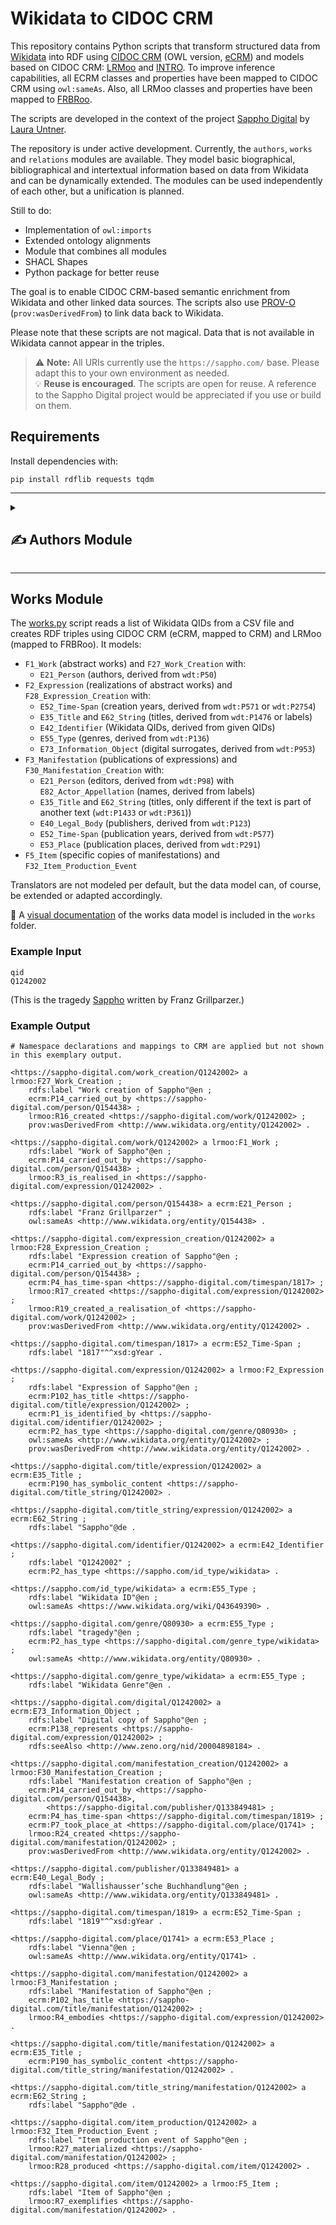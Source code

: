 # Wikidata to CIDOC CRM

This repository contains Python scripts that transform structured data from [Wikidata](https://www.wikidata.org/) into RDF using [CIDOC CRM](https://cidoc-crm.org/) (OWL version, [eCRM](https://erlangen-crm.org/docs/ecrm/current/)) and models based on CIDOC CRM: [LRMoo](https://repository.ifla.org/handle/20.500.14598/3677) and [INTRO](https://github.com/BOberreither/INTRO). To improve inference capabilities, all ECRM classes and properties have been mapped to CIDOC CRM using `owl:sameAs`. Also, all LRMoo classes and properties have been mapped to [FRBRoo](https://www.iflastandards.info/fr/frbr/frbroo).

The scripts are developed in the context of the project [Sappho Digital](https://sappho-digital.com/) by [Laura Untner](https://orcid.org/0000-0002-9649-0870).

The repository is under active development. Currently, the `authors`, `works` and `relations` modules are available. They model basic biographical, bibliographical and intertextual information based on data from Wikidata and can be dynamically extended. The modules can be used independently of each other, but a unification is planned.

Still to do:
- Implementation of `owl:imports`
- Extended ontology alignments
- Module that combines all modules
- SHACL Shapes
- Python package for better reuse

The goal is to enable CIDOC CRM-based semantic enrichment from Wikidata and other linked data sources. The scripts also use [PROV-O](https://www.w3.org/TR/prov-o/) (`prov:wasDerivedFrom`) to link data back to Wikidata.

Please note that these scripts are not magical. Data that is not available in Wikidata cannot appear in the triples.

> ⚠️ **Note:** All URIs currently use the `https://sappho.com/` base. Please adapt this to your own environment as needed.  
> 💡 **Reuse is encouraged**. The scripts are open for reuse. A reference to the Sappho Digital project would be appreciated if you use or build on them.

## Requirements

Install dependencies with:

```
pip install rdflib requests tqdm
```

---

<details>

<summary><h2>✍️ Authors Module</h2></summary>
  
The [authors.py](https://github.com/laurauntner/wikidata-to-cidoc-crm/blob/main/authors/authors.py) script reads a list of Wikidata QIDs from a CSV file and creates RDF triples using CIDOC CRM (eCRM, mapped to CRM). It models:

- `E21_Person` with:
  - `E82_Actor_Appellation` (names, derived from labels)
  - `E42_Identifier` (Wikidata QIDs, derived from given QIDs)
  - `E67_Birth` and `E69_Death` events, linked to:
    - `E53_Place` (birth places, derived from `wdt:P19`, and death places, derived from `wdt:P20`)
    - `E52_Time-Span` (birth dates, derived from `wdt:P569`, and death dates, derived from `wdt:P570`)
  - `E55_Type` (genders, derived from `wdt:P21`)
  - `E36_Visual_Item` (visual representations) and `E38_Image` (image reference with Wikimedia `seeAlso`, derived from `wdt:P18`)

📎 A [visual documentation](https://github.com/laurauntner/wikidata-to-cidoc-crm/blob/main/authors/authors.png) of the authors data model is included in the `authors` folder.
    
<h3>Example Input</h3>
```
  qid
  Q469571
```
This is [Anna Louisa Karsch](https://www.wikidata.org/wiki/Q469571).

<h3>Example Output</h3>

Namespace declarations and mappings to CRM are applied but not shown in this exemplary output.

```turtle
<https://sappho.com/person/Q469571> a ecrm:E21_Person ;
    rdfs:label "Anna Louisa Karsch"@en ;
    ecrm:P131_is_identified_by <https://sappho.com/appellation/Q469571> ;
    ecrm:P1_is_identified_by <https://sappho.com/identifier/Q469571> ;
    ecrm:P98i_was_born <https://sappho.com/birth/Q469571> ;
    ecrm:P100i_died_in <https://sappho.com/death/Q469571> ;
    ecrm:P2_has_type <https://sappho.com/gender/Q6581072> ;
    owl:sameAs <http://www.wikidata.org/entity/Q469571> .

<https://sappho.com/appellation/Q469571> a ecrm:E82_Actor_Appellation ;
    rdfs:label "Anna Louisa Karsch"@en ;
    prov:wasDerivedFrom <http://www.wikidata.org/entity/Q469571> .

<https://sappho.com/identifier/Q469571> a ecrm:E42_Identifier ;
    rdfs:label "Q469571" ;
    ecrm:P2_has_type <https://sappho.com/id_type/wikidata> .

<https://sappho.com/id_type/wikidata> a ecrm:E55_Type ;
    rdfs:label "Wikidata ID"@en .

<https://sappho.com/birth/Q469571> a ecrm:E67_Birth ;
    rdfs:label "Birth of Anna Louisa Karsch"@en ;
    ecrm:P4_has_time-span <https://sappho.com/timespan/17221201> ;
    ecrm:P7_took_place_at <https://sappho.com/place/Q659063> ;
    prov:wasDerivedFrom <http://www.wikidata.org/entity/Q469571> .

<https://sappho.com/death/Q469571> a ecrm:E69_Death ;
    rdfs:label "Death of Anna Louisa Karsch"@en ;
    ecrm:P4_has_time-span <https://sappho.com/timespan/17911012> ;
    ecrm:P7_took_place_at <https://sappho.com/place/Q64> ;
    prov:wasDerivedFrom <http://www.wikidata.org/entity/Q469571> .

<https://sappho.com/place/Q64> a ecrm:E53_Place ;
    rdfs:label "Berlin"@en ;
    owl:sameAs <http://www.wikidata.org/entity/Q64> .

<https://sappho.com/place/Q659063> a ecrm:E53_Place ;
    rdfs:label "Skąpe"@en ;
    owl:sameAs <http://www.wikidata.org/entity/Q659063> .

<https://sappho.com/timespan/17221201> a ecrm:E52_Time-Span ;
    rdfs:label "1722-12-01"^^xsd:date .

<https://sappho.com/timespan/17911012> a ecrm:E52_Time-Span ;
    rdfs:label "1791-10-12"^^xsd:date .

<https://sappho.com/gender/Q6581072> a ecrm:E55_Type ;
    rdfs:label "female"@en ;
    ecrm:P2_has_type <https://sappho.com/gender_type/wikidata> ;
    owl:sameAs <http://www.wikidata.org/entity/Q6581072> .

<https://sappho.com/gender_type/wikidata> a ecrm:E55_Type ;
    rdfs:label "Wikidata Gender"@en .

<https://sappho.com/image/Q469571> a ecrm:E38_Image ;
    ecrm:P65_shows_visual_item <https://sappho.com/visual_item/Q469571> ;
    rdfs:seeAlso <http://commons.wikimedia.org/wiki/Special:FilePath/Karschin%20bild.JPG> ;
    prov:wasDerivedFrom <http://www.wikidata.org/entity/Q469571> .

<https://sappho.com/visual_item/Q469571> a ecrm:E36_Visual_Item ;
    rdfs:label "Visual representation of Anna Louisa Karsch"@en ;
    ecrm:P138_represents <https://sappho.com/person/Q469571> .
```
</details>

---

## Works Module

The [works.py](https://github.com/laurauntner/wikidata-to-cidoc-crm/blob/main/works/works.py) script reads a list of Wikidata QIDs from a CSV file and creates RDF triples using CIDOC CRM (eCRM, mapped to CRM) and LRMoo (mapped to FRBRoo). It models:

- `F1_Work` (abstract works) and `F27_Work_Creation` with:
  - `E21_Person` (authors, derived from `wdt:P50`)
- `F2_Expression` (realizations of abstract works) and `F28_Expression_Creation` with:
  - `E52_Time-Span` (creation years, derived from `wdt:P571` or `wdt:P2754`)
  - `E35_Title` and `E62_String` (titles, derived from `wdt:P1476` or labels)
  - `E42_Identifier` (Wikidata QIDs, derived from given QIDs)
  - `E55_Type` (genres, derived from `wdt:P136`)
  - `E73_Information_Object` (digital surrogates, derived from `wdt:P953`)
- `F3_Manifestation` (publications of expressions) and `F30_Manifestation_Creation` with:
  - `E21_Person` (editors, derived from `wdt:P98`) with `E82_Actor_Appellation` (names, derived from labels)
  - `E35_Title` and `E62_String` (titles, only different if the text is part of another text (`wdt:P1433` or `wdt:P361`))
  - `E40_Legal_Body` (publishers, derived from `wdt:P123`)
  - `E52_Time-Span` (publication years, derived from `wdt:P577`)
  - `E53_Place` (publication places, derived from `wdt:P291`)
- `F5_Item` (specific copies of manifestations) and `F32_Item_Production_Event`

Translators are not modeled per default, but the data model can, of course, be extended or adapted accordingly.

📎 A [visual documentation](https://github.com/laurauntner/wikidata-to-cidoc-crm/blob/main/works/works.png) of the works data model is included in the `works` folder.

### Example Input

```
qid
Q1242002
```
(This is the tragedy [Sappho](https://www.wikidata.org/wiki/Q469571) written by Franz Grillparzer.)

### Example Output

```
# Namespace declarations and mappings to CRM are applied but not shown in this exemplary output.

<https://sappho-digital.com/work_creation/Q1242002> a lrmoo:F27_Work_Creation ;
    rdfs:label "Work creation of Sappho"@en ;
    ecrm:P14_carried_out_by <https://sappho-digital.com/person/Q154438> ;
    lrmoo:R16_created <https://sappho-digital.com/work/Q1242002> ;
    prov:wasDerivedFrom <http://www.wikidata.org/entity/Q1242002> .

<https://sappho-digital.com/work/Q1242002> a lrmoo:F1_Work ;
    rdfs:label "Work of Sappho"@en ;
    ecrm:P14_carried_out_by <https://sappho-digital.com/person/Q154438> ;
    lrmoo:R3_is_realised_in <https://sappho-digital.com/expression/Q1242002> .

<https://sappho-digital.com/person/Q154438> a ecrm:E21_Person ;
    rdfs:label "Franz Grillparzer" ;
    owl:sameAs <http://www.wikidata.org/entity/Q154438> .

<https://sappho-digital.com/expression_creation/Q1242002> a lrmoo:F28_Expression_Creation ;
    rdfs:label "Expression creation of Sappho"@en ;
    ecrm:P14_carried_out_by <https://sappho-digital.com/person/Q154438> ;
    ecrm:P4_has_time-span <https://sappho-digital.com/timespan/1817> ;
    lrmoo:R17_created <https://sappho-digital.com/expression/Q1242002> ;
    lrmoo:R19_created_a_realisation_of <https://sappho-digital.com/work/Q1242002> ;
    prov:wasDerivedFrom <http://www.wikidata.org/entity/Q1242002> .

<https://sappho-digital.com/timespan/1817> a ecrm:E52_Time-Span ;
    rdfs:label "1817"^^xsd:gYear .

<https://sappho-digital.com/expression/Q1242002> a lrmoo:F2_Expression ;
    rdfs:label "Expression of Sappho"@en ;
    ecrm:P102_has_title <https://sappho-digital.com/title/expression/Q1242002> ;
    ecrm:P1_is_identified_by <https://sappho-digital.com/identifier/Q1242002> ;
    ecrm:P2_has_type <https://sappho-digital.com/genre/Q80930> ;
    owl:sameAs <http://www.wikidata.org/entity/Q1242002> ;
    prov:wasDerivedFrom <http://www.wikidata.org/entity/Q1242002> .

<https://sappho-digital.com/title/expression/Q1242002> a ecrm:E35_Title ;
    ecrm:P190_has_symbolic_content <https://sappho-digital.com/title_string/Q1242002> .

<https://sappho-digital.com/title_string/expression/Q1242002> a ecrm:E62_String ;
    rdfs:label "Sappho"@de .

<https://sappho-digital.com/identifier/Q1242002> a ecrm:E42_Identifier ;
    rdfs:label "Q1242002" ;
    ecrm:P2_has_type <https://sappho.com/id_type/wikidata> .

<https://sappho.com/id_type/wikidata> a ecrm:E55_Type ;
    rdfs:label "Wikidata ID"@en ;
    owl:sameAs <https://www.wikidata.org/wiki/Q43649390> .

<https://sappho-digital.com/genre/Q80930> a ecrm:E55_Type ;
    rdfs:label "tragedy"@en ;
    ecrm:P2_has_type <https://sappho-digital.com/genre_type/wikidata> ;
    owl:sameAs <http://www.wikidata.org/entity/Q80930> .

<https://sappho-digital.com/genre_type/wikidata> a ecrm:E55_Type ;
    rdfs:label "Wikidata Genre"@en .

<https://sappho-digital.com/digital/Q1242002> a ecrm:E73_Information_Object ;
    rdfs:label "Digital copy of Sappho"@en ;
    ecrm:P138_represents <https://sappho-digital.com/expression/Q1242002> ;
    rdfs:seeAlso <http://www.zeno.org/nid/20004898184> .

<https://sappho-digital.com/manifestation_creation/Q1242002> a lrmoo:F30_Manifestation_Creation ;
    rdfs:label "Manifestation creation of Sappho"@en ;
    ecrm:P14_carried_out_by <https://sappho-digital.com/person/Q154438>,
        <https://sappho-digital.com/publisher/Q133849481> ;
    ecrm:P4_has_time-span <https://sappho-digital.com/timespan/1819> ;
    ecrm:P7_took_place_at <https://sappho-digital.com/place/Q1741> ;
    lrmoo:R24_created <https://sappho-digital.com/manifestation/Q1242002> ;
    prov:wasDerivedFrom <http://www.wikidata.org/entity/Q1242002> .

<https://sappho-digital.com/publisher/Q133849481> a ecrm:E40_Legal_Body ;
    rdfs:label "Wallishausser’sche Buchhandlung"@en ;
    owl:sameAs <http://www.wikidata.org/entity/Q133849481> .

<https://sappho-digital.com/timespan/1819> a ecrm:E52_Time-Span ;
    rdfs:label "1819"^^xsd:gYear .

<https://sappho-digital.com/place/Q1741> a ecrm:E53_Place ;
    rdfs:label "Vienna"@en ;
    owl:sameAs <http://www.wikidata.org/entity/Q1741> .

<https://sappho-digital.com/manifestation/Q1242002> a lrmoo:F3_Manifestation ;
    rdfs:label "Manifestation of Sappho"@en ;
    ecrm:P102_has_title <https://sappho-digital.com/title/manifestation/Q1242002> ;
    lrmoo:R4_embodies <https://sappho-digital.com/expression/Q1242002> .

<https://sappho-digital.com/title/manifestation/Q1242002> a ecrm:E35_Title ;
    ecrm:P190_has_symbolic_content <https://sappho-digital.com/title_string/manifestation/Q1242002> .

<https://sappho-digital.com/title_string/manifestation/Q1242002> a ecrm:E62_String ;
    rdfs:label "Sappho"@de .

<https://sappho-digital.com/item_production/Q1242002> a lrmoo:F32_Item_Production_Event ;
    rdfs:label "Item production event of Sappho"@en ;
    lrmoo:R27_materialized <https://sappho-digital.com/manifestation/Q1242002> ;
    lrmoo:R28_produced <https://sappho-digital.com/item/Q1242002> .

<https://sappho-digital.com/item/Q1242002> a lrmoo:F5_Item ;
    rdfs:label "Item of Sappho"@en ;
    lrmoo:R7_exemplifies <https://sappho-digital.com/manifestation/Q1242002> .
```

